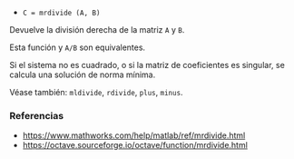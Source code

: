 - `C = mrdivide (A, B)`

Devuelve la división derecha de la matriz `A` y `B`.

Esta función y `A/B` son equivalentes.

Si el sistema no es cuadrado, o si la matriz de coeficientes es singular, se
calcula una solución de norma mínima.

Véase también: `mldivide`, `rdivide`, `plus`, `minus`.

### Referencias

- https://www.mathworks.com/help/matlab/ref/mrdivide.html
- https://octave.sourceforge.io/octave/function/mrdivide.html
